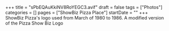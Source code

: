 +++
title = "sPbEQAuKkiNV8RoYEGC3.avif"
draft = false
tags = ["Photos"]
categories = []
pages = ["ShowBiz Pizza Place"]
startDate = ""
+++
ShowBiz Pizza's logo used from March of 1980 to 1986. A modified version of the Pizza Show Biz Logo
